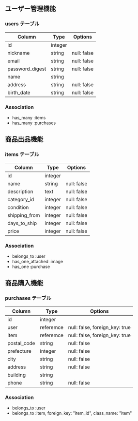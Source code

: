 ## ユーザー管理機能

### users テーブル

| Column          | Type    | Options     |
| --------------- | ------- | ----------- |
| id              | integer |             |
| nickname        | string  | null: false |
| email           | string  | null: false |
| password_digest | string  | null: false |
| name            | string  |             |
| address         | string  | null: false |
| birth_date      | string  | null: false |


### Association

- has_many :items
- has_many :purchases

## 商品出品機能

### items テーブル

| Column        | Type    | Options                        |
| ------------ | ------- | ------------------------------ |
| id           | integer |                                |
| name         | string  | null: false                    |
| description  | text    | null: false                    |
| category_id  | integer | null: false                    |
| condition    | integer | null: false                    |
| shipping_from| integer | null: false                    |
| days_to_ship | integer | null: false                    |
| price        | integer | null: false                    |

### Association

- belongs_to :user
- has_one_attached :image
- has_one :purchase

## 商品購入機能

### purchases テーブル

| Column      | Type     | Options                        |
| ------------| -------- | ------------------------------ |
| id          | integer  |                                |
| user        | referemce | null: false, foreign_key: true |
| item        | referemce | null: false, foreign_key: true |
| postal_code | string   | null: false                    |
| prefecture  | integer  | null: false                    |
| city        | string   | null: false                    |
| address     | string   | null: false                    |
| building    | string   |                                |
| phone       | string   | null: false                    |

### Association

- belongs_to :user
- belongs_to :item, foreign_key: "item_id", class_name: "Item"
